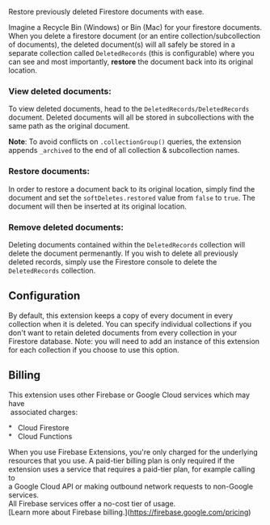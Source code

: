 Restore previously deleted Firestore documents with ease.

Imagine a Recycle Bin (Windows) or Bin (Mac) for your firestore documents. When you delete a firestore document (or an entire collection/subcollection of documents), the deleted document(s) will all safely be stored in a separate collection called `DeletedRecords` (this is configurable) where you can see and most importantly, **restore** the document back into its original location.

### View deleted documents:

To view deleted documents, head to the `DeletedRecords/DeletedRecords` document. Deleted documents will all be stored in subcollections with the same path as the original document. 

**Note**: To avoid conflicts on `.collectionGroup()` queries, the extension appends `_archived` to the end of all collection & subcollection names.

### Restore documents:

In order to restore a document back to its original location, simply find the document and set the `softDeletes.restored` value from `false` to `true`. The document will then be inserted at its original location.

### Remove deleted documents:

Deleting documents contained within the `DeletedRecords` collection will delete the document permenantly. If you wish to delete all previously deleted records, simply use the Firestore console to delete the `DeletedRecords` collection.


## Configuration

By default, this extension keeps a copy of every document in every collection when it is deleted. You can specify individual collections if you don't want to retain deleted documents from every collection in your Firestore database. Note: you will need to add an instance of this extension for each collection if you choose to use this option.


## Billing

This extension uses other Firebase or Google Cloud services which may have  
 associated charges:

\*   Cloud Firestore  
\*   Cloud Functions  

When you use Firebase Extensions, you're only charged for the underlying  
resources that you use. A paid-tier billing plan is only required if the  
extension uses a service that requires a paid-tier plan, for example calling to  
a Google Cloud API or making outbound network requests to non-Google services.  
All Firebase services offer a no-cost tier of usage.  
\[Learn more about Firebase billing.\](https://firebase.google.com/pricing)